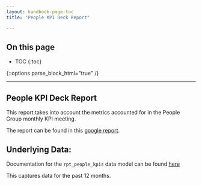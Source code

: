 ```yaml
---
layout: handbook-page-toc
title: "People KPI Deck Report"

---
```

<link rel="stylesheet" type="text/css" href="/stylesheets/biztech.css" />

## On this page

- TOC
{:toc}

{::options parse_block_html="true" /}

---
## People KPI Deck Report

This report takes into account the metrics accounted for in the People Group monthly KPI meeting.

The report can be found in this [google report](https://docs.google.com/spreadsheets/d/1ofzOiyvKLsmV4aOeBIZN6IVwbKmcmhvE9VImKuLvCL0/edit#gid=400141670).

## Underlying Data:

Documentation for the `rpt_people_kpis` data model can be found [here](https://dbt.gitlabdata.com/#!/model/model.gitlab_snowflake.rpt_people_kpis)

This captures data for the past 12 months.
